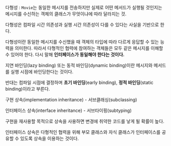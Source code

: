 다형성 : `Movie`는 동일한 메시지를 전송하지만 실제로 어떤 메서드가 실행될 것인지는 메시지를 수신하는 객체의 클래스가 무엇이냐에 따라 달라지는 것.

다형성은 컴파일 시간 의존성과 실행 시간 의존성이 다를 수 있다는 사실을 기반으로 한다.

다형성이란 동일한 메시지를 수신했을 때 객체의 타입에 따라 다르게 응답할 수 있는 능력을 의미한다.
따라서 다형적인 협력에 참여하는 객체들은 모두 같은 메시지를 이해할 수 있어야 한다.
다시 말해 **인터페이스가 동일해야 한다는 것이다.**


지연 바인딩(lazy binding) 또는 동적 바인딩(dynamic binding)이란 메시지와 메서드를 실행 시점에 바인딩한다는 것이다.

반대는 컴파일 시점에 결정하며 **초기 바인딩**(early binding), **정적 바인딩**(static binding)이라고 부른다.

구현 상속(implementation inheritance) - 서브클래싱(subclassing)

인터페이스 상속(interface inheritance) - 서브타이핑(subtyping)

구현을 재사용할 목적으로 상속을 사용하면 변경에 취약한 코드를 낳게 될 확률이 높다.

인터페이스 상속은 다형적인 협력을 위해 부모 클래스와 자식 클래스가 인터페이스를 공유할 수 있도록 상속을 이용하는 것이다.

